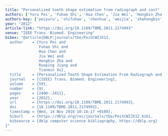 ```yaml
---
title: "Personalized tooth shape estimation from radiograph and cast"
authors: ['Yuru Pei', 'Fuhao Shi', 'Hua Chen', 'Jia Wei', 'Hongbin Zha', 'Ruoping Jiang', 'Tianmin Xu']
authors-key: ['peiyuru', 'shifuhao', 'chenhua', 'weijia', 'zhahongbin', 'jiangruoping', 'xutianmin']
year: "2012"
article-link: "https://doi.org/10.1109/TBME.2011.2174993"
venue: "IEEE Trans. Biomed. Engineering"
bibex: "@article{DBLP:journals/tbe/PeiSCWZJX12,
  author    = {Yuru Pei and
               Fuhao Shi and
               Hua Chen and
               Jia Wei and
               Hongbin Zha and
               Ruoping Jiang and
               Tianmin Xu},
  title     = {Personalized Tooth Shape Estimation From Radiograph and Cast},
  journal   = {{IEEE} Trans. Biomed. Engineering},
  volume    = {59},
  number    = {9},
  pages     = {2400--2411},
  year      = {2012},
  url       = {https://doi.org/10.1109/TBME.2011.2174993},
  doi       = {10.1109/TBME.2011.2174993},
  timestamp = {Wed, 14 Nov 2018 10:16:17 +0100},
  biburl    = {https://dblp.org/rec/journals/tbe/PeiSCWZJX12.bib},
  bibsource = {dblp computer science bibliography, https://dblp.org}
}"
---
```

